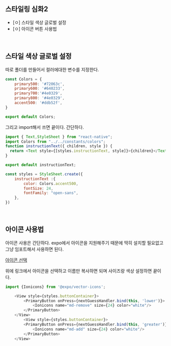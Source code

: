 ## 스타일링 심화2

- [ㅇ] 스타일 색상 글로벌 설정
- [ㅇ] 아이콘 버튼 사용법

<br />

## 스타일 색상 글로벌 설정

따로 폴더를 만들어서 컬러에대한 변수를 지정한다.

```js
const Colors = {
    primary500: '#72063c',
    primary600: '#640233',
    primary700:'#4e0329',
    primary800: '#4e0329',
    accent500: '#ddb52f',
}

export default Colors;
```

그리고 import해서 쓰면 끝이다. 간단하다.

```js
import { Text,StyleSheet } from "react-native";
import Colors from "../../constants/colors";
function instructionText({ children, style }) {
  return <Text style={[styles.instructionText, style]}>{children}</Text>
}

export default instructionText;

const styles = StyleSheet.create({
    instructionText :{
        color: Colors.accent500,
        fontSize: 24,
        fontFamily: "open-sans",
    },
})
```

<br />

## 아이콘 사용법

아이콘 사용은 간단하다. expo에서 아이콘을 지원해주기 때문에 딱히 설치할 필요없고 그냥 임포트해서 사용하면 된다.

[아이콘 선택](https://icons.expo.fyi/)

위에 링크에서 아이콘을 선택하고 이름만 복사하면 되며 사이즈랑 색상 설정하면 끝이다.

```js
import {Ionicons} from '@expo/vector-icons';

    <View style={styles.buttonContainer}>
        <PrimaryButton onPress={nextGuessHandler.bind(this, 'lower')}>
            <Ionicons name="md-remove" size={24} color="white"/>
        </PrimaryButton>
    </View>
        <View style={styles.buttonContainer}>
        <PrimaryButton onPress={nextGuessHandler.bind(this, 'greater')}>
            <Ionicons name="md-add" size={24} color="white"/>
        </PrimaryButton>
    </View>

```